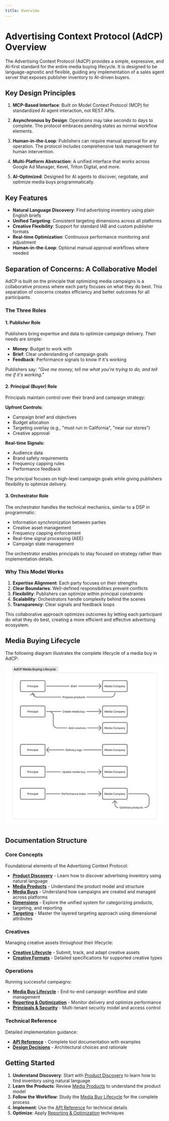 ```yaml
---
title: Overview
---
```


# Advertising Context Protocol (AdCP) Overview

The Advertising Context Protocol (AdCP) provides a simple, expressive, and AI-first standard for the entire media buying lifecycle. It is designed to be language-agnostic and flexible, guiding any implementation of a sales agent server that exposes publisher inventory to AI-driven buyers.

## Key Design Principles

1. **MCP-Based Interface**: Built on Model Context Protocol (MCP) for standardized AI agent interaction, not REST APIs.

2. **Asynchronous by Design**: Operations may take seconds to days to complete. The protocol embraces pending states as normal workflow elements.

3. **Human-in-the-Loop**: Publishers can require manual approval for any operation. The protocol includes comprehensive task management for human intervention.

4. **Multi-Platform Abstraction**: A unified interface that works across Google Ad Manager, Kevel, Triton Digital, and more.

5. **AI-Optimized**: Designed for AI agents to discover, negotiate, and optimize media buys programmatically.


## Key Features

- **Natural Language Discovery**: Find advertising inventory using plain English briefs
- **Unified Targeting**: Consistent targeting dimensions across all platforms
- **Creative Flexibility**: Support for standard IAB and custom publisher formats
- **Real-time Optimization**: Continuous performance monitoring and adjustment
- **Human-in-the-Loop**: Optional manual approval workflows where needed

## Separation of Concerns: A Collaborative Model

AdCP is built on the principle that optimizing media campaigns is a collaborative process where each party focuses on what they do best. This separation of concerns creates efficiency and better outcomes for all participants.

### The Three Roles

#### 1. Publisher Role
Publishers bring expertise and data to optimize campaign delivery. Their needs are simple:
- **Money**: Budget to work with
- **Brief**: Clear understanding of campaign goals
- **Feedback**: Performance signals to know if it's working

Publishers say: *"Give me money, tell me what you're trying to do, and tell me if it's working."*

#### 2. Principal (Buyer) Role
Principals maintain control over their brand and campaign strategy:

**Upfront Controls:**
- Campaign brief and objectives
- Budget allocation
- Targeting overlay (e.g., "must run in California", "near our stores")
- Creative approval

**Real-time Signals:**
- Audience data
- Brand safety requirements
- Frequency capping rules
- Performance feedback

The principal focuses on high-level campaign goals while giving publishers flexibility to optimize delivery.

#### 3. Orchestrator Role
The orchestrator handles the technical mechanics, similar to a DSP in programmatic:
- Information synchronization between parties
- Creative asset management
- Frequency capping enforcement
- Real-time signal processing (AEE)
- Campaign state management

The orchestrator enables principals to stay focused on strategy rather than implementation details.

### Why This Model Works

1. **Expertise Alignment**: Each party focuses on their strengths
2. **Clear Boundaries**: Well-defined responsibilities prevent conflicts
3. **Flexibility**: Publishers can optimize within principal constraints
4. **Scalability**: Orchestrators handle complexity behind the scenes
5. **Transparency**: Clear signals and feedback loops

This collaborative approach optimizes outcomes by letting each participant do what they do best, creating a more efficient and effective advertising ecosystem.

## Media Buying Lifecycle

The following diagram illustrates the complete lifecycle of a media buy in AdCP:

![Media Buying Lifecycle](./media-buying-lifecycle.png)

## Documentation Structure

### Core Concepts
Foundational elements of the Advertising Context Protocol:

- **[Product Discovery](product-discovery.md)** - Learn how to discover advertising inventory using natural language
- **[Media Products](media-products.md)** - Understand the product model and structure
- **[Media Buys](media-buys.md)** - Understand how campaigns are created and managed across platforms
- **[Dimensions](dimensions.md)** - Explore the unified system for categorizing products, targeting, and reporting
- **[Targeting](targeting.md)** - Master the layered targeting approach using dimensional attributes

### Creatives
Managing creative assets throughout their lifecycle:

- **[Creative Lifecycle](creative-lifecycle.md)** - Submit, track, and adapt creative assets
- **[Creative Formats](creative-formats.md)** - Detailed specifications for supported creative types

### Operations
Running successful campaigns:

- **[Media Buy Lifecycle](media-buy-lifecycle.md)** - End-to-end campaign workflow and state management
- **[Reporting & Optimization](reporting-and-optimization.md)** - Monitor delivery and optimize performance
- **[Principals & Security](principals-and-security.md)** - Multi-tenant security model and access control

### Technical Reference
Detailed implementation guidance:

- **[API Reference](api-reference.md)** - Complete tool documentation with examples
- **[Design Decisions](design-decisions.md)** - Architectural choices and rationale

## Getting Started

1. **Understand Discovery**: Start with [Product Discovery](product-discovery.md) to learn how to find inventory using natural language
2. **Learn the Products**: Review [Media Products](media-products.md) to understand the product model
3. **Follow the Workflow**: Study the [Media Buy Lifecycle](media-buy-lifecycle.md) for the complete process
4. **Implement**: Use the [API Reference](api-reference.md) for technical details
5. **Optimize**: Apply [Reporting & Optimization](reporting-and-optimization.md) techniques
